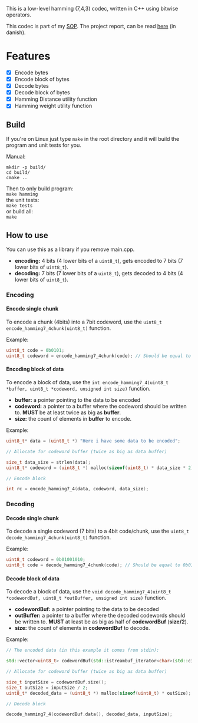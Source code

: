 This is a low-level hamming (7,4,3) codec, written in C++ using bitwise operators.

This codec is part of my [SOP](https://eng.uvm.dk/upper-secondary-education/national-upper-secondary-education-programmes/the-higher-technical-examination-programme--htx-).
The project report, can be read [here](https://github.com/Sveske-Juice/hamming7-4-codec/blob/dd7fc7e6e56def173401aa85b3a24f58be36c71a/error_correction_codes_carl_benjamin_s_dreyer_sop_2023.pdf) (in danish).

# Features
- [x] Encode bytes
- [x] Encode block of bytes
- [x] Decode bytes
- [x] Decode block of bytes
- [x] Hamming Distance utility function
- [x] Hamming weight utility function

## Build
If you're on Linux just type `make` in the root directory and it will build the program and unit tests for you.

Manual:
```
mkdir -p build/
cd build/
cmake ..
```
Then to only build program:\
`make hamming`\
the unit tests:\
`make tests`\
or build all:\
`make`

## How to use
You can use this as a library if you remove main.cpp.

* **encoding:** 4 bits (4 lower bits of a `uint8_t`), gets encoded to 7 bits (7 lower bits of `uint8_t`).
* **decoding:** 7 bits (7 lower bits of a `uint8_t`), gets decoded to 4 bits (4 lower bits of `uint8_t`).

### Encoding
#### Encode single chunk
To encode a chunk (4bits) into a 7bit codeword, use the `uint8_t encode_hamming7_4chunk(uint8_t)` function.

Example:
```cpp
uint8_t code = 0b0101;
uint8_t codeword = encode_hamming7_4chunk(code); // Should be equal to 0b01001010
```

#### Encoding block of data
To encode a block of data, use the `int encode_hamming7_4(uint8_t *buffer, uint8_t *codeword, unsigned int size)` function.
* **buffer:** a pointer pointing to the data to be encoded
* **codeword:** a pointer to a buffer where the codeword should be written to. **MUST** be at least twice as big as **buffer**.
* **size:** the count of elements in **buffer** to encode.

Example:
```cpp
uint8_t* data = (uint8_t *) "Here i have some data to be encoded";

// Allocate for codeword buffer (twice as big as data buffer)

size_t data_size = strlen(data);
uint8_t* codeword = (uint8_t *) malloc(sizeof(uint8_t) * data_size * 2);

// Encode block

int rc = encode_hamming7_4(data, codeword, data_size);
```

### Decoding
#### Decode single chunk
To decode a single codeword (7 bits) to a 4bit code/chunk, use the `uint8_t decode_hamming7_4chunk(uint8_t)` function.

Example:
```cpp
uint8_t codeword = 0b01001010;
uint8_t code = decode_hamming7_4chunk(code); // Should be equal to 0b01010
```

#### Decode block of data
To decode a block of data, use the `void decode_hamming7_4(uint8_t *codewordBuf, uint8_t *outBuffer, unsigned int size)` function.
* **codewordBuf:** a pointer pointing to the data to be decoded
* **outBuffer:** a pointer to a buffer where the decoded codewords should be written to. **MUST** at least be as big as half of **codewordBuf** (**size/2**).
* **size:** the count of elements in **codewordBuf** to decode.

Example:
```cpp
// The encoded data (in this example it comes from stdin):

std::vector<uint8_t> codewordBuf(std::istreambuf_iterator<char>(std::cin), {});

// Allocate for codeword buffer (twice as big as data buffer)

size_t inputSize = codewordBuf.size();
size_t outSize = inputSize / 2;
uint8_t* decoded_data = (uint8_t *) malloc(sizeof(uint8_t) * outSize);

// Decode block

decode_hamming7_4(codewordBuf.data(), decoded_data, inputSize);
```







